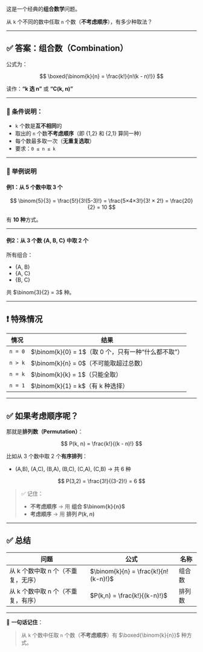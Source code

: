 这是一个经典的**组合数学**问题。

从 `k` 个不同的数中任取 `n` 个数（**不考虑顺序**），有多少种取法？

---

## ✅ 答案：组合数（Combination）

公式为：

$$
\boxed{\binom{k}{n} = \frac{k!}{n!(k - n)!}}
$$

读作：**“k 选 n”** 或 **“C(k, n)”**

---

### 🔹 条件说明：

- `k` 个数是**互不相同**的
- 取出的 `n` 个数**不考虑顺序**（即 {1,2} 和 {2,1} 算同一种）
- 每个数最多取一次（**无重复选取**）
- 要求：`0 ≤ n ≤ k`

---

### 🌰 举例说明

#### 例1：从 5 个数中取 3 个

$$
\binom{5}{3} = \frac{5!}{3!(5-3)!} = \frac{5×4×3!}{3! × 2!} = \frac{20}{2} = 10
$$

有 **10 种**方式。

---

#### 例2：从 3 个数 {A, B, C} 中取 2 个

所有组合：
- {A, B}
- {A, C}
- {B, C}

共 $\binom{3}{2} = 3$ 种。

---

## ❗ 特殊情况

| 情况    | 结果                                                |
| ------- | --------------------------------------------------- |
| `n = 0` | $\binom{k}{0} = 1$（取 0 个，只有一种“什么都不取”） |
| `n > k` | $\binom{k}{n} = 0$（不可能取超过总数）              |
| `n = k` | $\binom{k}{k} = 1$（只能全取）                      |
| `n = 1` | $\binom{k}{1} = k$（有 k 种选择）                   |

---

## ✅ 如果**考虑顺序**呢？

那就是**排列数（Permutation）**：

$$
P(k, n) = \frac{k!}{(k - n)!}
$$

比如从 3 个数中取 2 个**有序排列**：
- (A,B), (A,C), (B,A), (B,C), (C,A), (C,B) → 共 6 种

$$
P(3,2) = \frac{3!}{(3-2)!} = 6
$$

> ✅ 记住：  
> - **不考虑顺序** → 用 **组合 $\binom{k}{n}$**  
> - **考虑顺序** → 用 **排列 $P(k,n)$**

---

## ✅ 总结

| 问题                               | 公式                                 | 名称   |
| ---------------------------------- | ------------------------------------ | ------ |
| 从 k 个数中取 n 个（不重复，无序） | $\binom{k}{n} = \frac{k!}{n!(k-n)!}$ | 组合数 |
| 从 k 个数中取 n 个（不重复，有序） | $P(k,n) = \frac{k!}{(k-n)!}$         | 排列数 |

---

🎯 **一句话记住**：
> 从 `k` 个数中任取 `n` 个数（**不考虑顺序**）有 $\boxed{\binom{k}{n}}$ 种方式。
